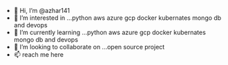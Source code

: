 - 👋 Hi, I’m @azhar141
- 👀 I’m interested in ...python aws azure gcp docker kubernates mongo db and devops 
- 🌱 I’m currently learning ...python aws azure gcp docker kubernates mongo db and devops
- 💞️ I’m looking to collaborate on ...open source project
- 📫 reach me here

<!---
azhar141/azhar141 is a ✨ special ✨ repository because its `README.md` (this file) appears on your GitHub profile.
You can click the Preview link to take a look at your changes.
--->
